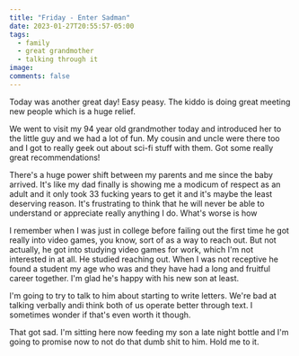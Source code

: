 ```yaml
---
title: "Friday - Enter Sadman"
date: 2023-01-27T20:55:57-05:00
tags:
  - family
  - great grandmother
  - talking through it
image:
comments: false
---
```


Today was another great day! Easy peasy. The kiddo is doing great meeting new people which is a huge relief. 

We went to visit my 94 year old grandmother today and introduced her to the little guy and we had a lot of fun. My cousin and uncle were there too and I got to really geek out about sci-fi stuff with them. Got some really great recommendations!

There's a huge power shift between my parents and me since the baby arrived. It's like my dad finally is showing me a modicum of respect as an adult and it only took 33 fucking years to get it and it's maybe the least deserving reason. It's frustrating to think that he will never be able to understand or appreciate really anything I do. What's worse is how

I remember when I was just in college before failing out the first time he got really into video games, you know, sort of as a way to reach out. But not actually, he got into studying video games for work, which I'm not interested in at all. He studied reaching out. When I was not receptive he found a student my age who was and they have had a long and fruitful career together. I'm glad he's happy with his new son at least. 

I'm going to try to talk to him about starting to write letters. We're bad at talking verbally andi think both of us operate better through text. I sometimes wonder if that's even worth it though.

That got sad. I'm sitting here now feeding my son a late night bottle and I'm going to promise now to not do that dumb shit to him. Hold me to it.
